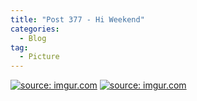 ```yaml
---
title: "Post 377 - Hi Weekend"
categories:
  - Blog
tag:
  - Picture
---
```


<a href="https://imgur.com/y9iZMYP"><img src="https://i.imgur.com/y9iZMYP.jpg" title="source: imgur.com" /></a>
<a href="https://imgur.com/240mKbX"><img src="https://i.imgur.com/240mKbX.jpg" title="source: imgur.com" /></a>


<script src="https://utteranc.es/client.js"
        repo="serendipityinlife/serendipityinlife.github.io"
        issue-term="pathname"
        theme="github-light"
        crossorigin="anonymous"
        async>
</script>

